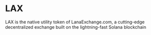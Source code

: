 # LAX
LAX is the native utility token of LanaExchange.com, a cutting-edge decentralized exchange built on the lightning-fast Solana blockchain
